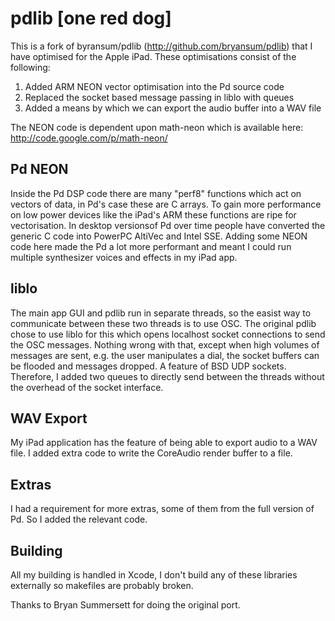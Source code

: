 pdlib [one red dog]
===================

This is a fork of byransum/pdlib (http://github.com/bryansum/pdlib) that I have optimised for
the Apple iPad. These optimisations consist of the following:

1. Added ARM NEON vector optimisation into the Pd source code
2. Replaced the socket based message passing in liblo with queues
3. Added a means by which we can export the audio buffer into a WAV file

The NEON code is dependent upon math-neon which is available here: http://code.google.com/p/math-neon/

Pd NEON
--------------------

Inside the Pd DSP code there are many "perf8" functions which act on vectors of data, in Pd's case
these are C arrays. To gain more performance on low power devices like the iPad's ARM these
functions are ripe for vectorisation. In desktop versionsof Pd over time people have converted
the generic C code into PowerPC AltiVec and Intel SSE. Adding some NEON code here made the Pd a 
lot more performant and meant I could run multiple synthesizer voices and effects in my iPad app.

liblo
--------------------

The main app GUI and pdlib run in separate threads, so the easist way to communicate between these
two threads is to use OSC. The original pdlib chose to use liblo for this which opens localhost socket 
connections to send the OSC messages. Nothing wrong with that, except when high volumes of messages
are sent, e.g. the user manipulates a dial, the socket buffers can be flooded and messages dropped. 
A feature of BSD UDP sockets. Therefore, I added two queues to directly send between the threads
without the overhead of the socket interface.

WAV Export
--------------------

My iPad application has the feature of being able to export audio to a WAV file. I added extra
code to write the CoreAudio render buffer to a file.

Extras
--------------------

I had a requirement for more extras, some of them from the full version of Pd. So I added the 
relevant code.

Building
--------------------

All my building is handled in Xcode, I don't build any of these libraries externally so makefiles are
probably broken.

Thanks to Bryan Summersett for doing the original port.

